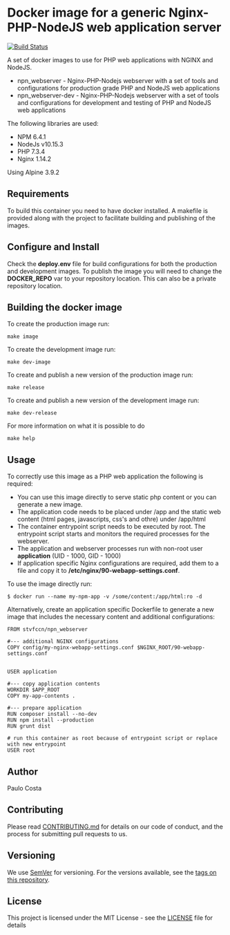 # Docker image for a generic Nginx-PHP-NodeJS web application server

[![Build Status](https://dev.azure.com/pcosta-fccn/Docker%20base%20images/_apis/build/status/fccn.docker-npn-webserver)](https://dev.azure.com/pcosta-fccn/Docker%20base%20images/_build/latest?definitionId=2)

A set of docker images to use for PHP web applications with NGINX and NodeJS.

- npn_webserver - Nginx-PHP-Nodejs webserver with a set of tools and configurations for production grade PHP and NodeJS web applications
- npn_webserver-dev - Nginx-PHP-Nodejs webserver with a set of tools and configurations for development and testing of PHP and NodeJS web applications

The following libraries are used:
- NPM 6.4.1
- NodeJs v10.15.3
- PHP 7.3.4
- Nginx 1.14.2

Using Alpine 3.9.2

## Requirements

To build this container you need to have docker installed. A makefile is provided along with the project to facilitate
building and publishing of the images.

## Configure and Install

Check the **deploy.env** file for build configurations for both the production and development images. To publish the image you will
need to change the **DOCKER_REPO** var to your repository location. This can also be a private repository location.

## Building the docker image

To create the production image run:
```
make image
```

To create the development image run:
```
make dev-image
```

To create and publish a new version of the production image run:
```
make release
```

To create and publish a new version of the development image run:
```
make dev-release
```

For more information on what it is possible to do

```
make help
```

## Usage

To correctly use this image as a PHP web application the following is required:

- You can use this image directly to serve static php content or you can generate a new image.
- The application code needs to be placed under /app and the static web content (html pages, javascripts, css's and othre) under /app/html
- The container entrypoint script needs to be executed by root. The entrypoint script starts and monitors the required processes for the webserver.
- The application and webserver processes run with non-root user **application** (UID - 1000, GID - 1000)
- If application specific Nginx configurations are required, add them to a file and copy it to **/etc/nginx/90-webapp-settings.conf**.

To use the image directly run:

```
$ docker run --name my-npm-app -v /some/content:/app/html:ro -d

```

Alternatively, create an application specific Dockerfile to generate a new image that includes the necessary content and additional configurations:

```
FROM stvfccn/npn_webserver

#--- additional NGINX configurations
COPY config/my-nginx-webapp-settings.conf $NGINX_ROOT/90-webapp-settings.conf


USER application

#--- copy application contents
WORKDIR $APP_ROOT
COPY my-app-contents .

#--- prepare application
RUN composer install --no-dev
RUN npm install --production
RUN grunt dist

# run this container as root because of entrypoint script or replace with new entrypoint
USER root

```

## Author

Paulo Costa

## Contributing

Please read [CONTRIBUTING.md](CONTRIBUTING.md) for details on our code of conduct, and the process for submitting pull requests to us.

## Versioning

We use [SemVer](http://semver.org/) for versioning. For the versions available, see the [tags on this repository](https://github.com/fccn/docker-npn-webapp-base/tags).

## License

This project is licensed under the MIT License - see the [LICENSE](LICENSE) file for details
